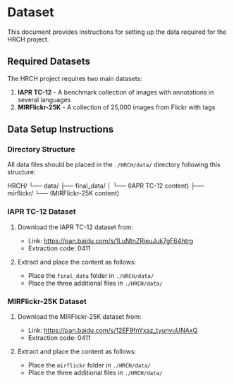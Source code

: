 # Dataset

This document provides instructions for setting up the data required for the HRCH project.

## Required Datasets

The HRCH project requires two main datasets:

1. **IAPR TC-12** - A benchmark collection of images with annotations in several languages
2. **MIRFlickr-25K** - A collection of 25,000 images from Flickr with tags

## Data Setup Instructions

### Directory Structure

All data files should be placed in the `./HRCH/data/` directory following this structure:

HRCH/
└── data/
    ├── final_data/
    │   └── (IAPR TC-12 content)
    ├── mirflickr/
         └── (MIRFlickr-25K content)

### IAPR TC-12 Dataset

1. Download the IAPR TC-12 dataset from: 
   - Link: https://pan.baidu.com/s/1LuNtnZRieuJuk7gF64htrg
   - Extraction code: 0411

2. Extract and place the content as follows:
   - Place the `final_data` folder in `./HRCH/data/`
   - Place the three additional files in `./HRCH/data/`

### MIRFlickr-25K Dataset

1. Download the MIRFlickr-25K dataset from:
   - Link: https://pan.baidu.com/s/12EF9fnYxaz_tyunvuUNAxQ
   - Extraction code: 0411

2. Extract and place the content as follows:
   - Place the `mirflickr` folder in `./HRCH/data/`
   - Place the three additional files in `./HRCH/data/`
